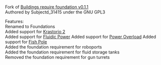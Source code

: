 Fork of [Buildings require foundation v0.1.1](https://mods.factorio.com/mod/buildings-require-foundation)  
Authored by Subjectd_31415 under the GNU GPL3  

Features:  
Renamed to Foundations  
Added support for [Krastorio 2](https://mods.factorio.com/mod/Krastorio2)  
Added support for [Fluidic Power](https://mods.factorio.com/mod/FluidicPower) 
Added support for [Power Overload](https://mods.factorio.com/mod/PowerOverload) 
Added support for [Fish Pole](  https://mods.factorio.com/mod/fish-pole)  
Added the foundation requirement for roboports  
Added the foundation requirement for fluid storage tanks  
Removed the foundation requirement for gun turrets  
